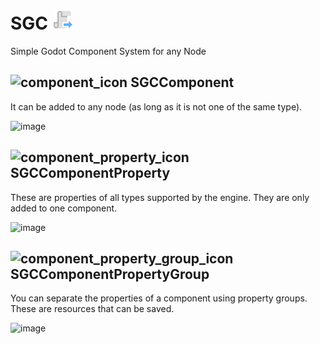 # SGC ![](https://raw.githubusercontent.com/QJPG/SGC/main/addons/SGC/misc/ScriptExtend.svg)
Simple Godot Component System for any Node

## ![component_icon](https://github.com/user-attachments/assets/5d345612-4d2f-4697-a50b-b7f60ed149f1) SGCComponent
It can be added to any node (as long as it is not one of the same type).

![image](https://github.com/user-attachments/assets/a6ac5d22-9b5f-4051-9ed1-317352a262f0)


## ![component_property_icon](https://github.com/user-attachments/assets/9d449327-8d3d-4974-8b86-eaef36c2819e) SGCComponentProperty
These are properties of all types supported by the engine. They are only added to one component.

![image](https://github.com/user-attachments/assets/bc78d74f-2a40-4538-ad9f-f04507859cda)


## ![component_property_group_icon](https://github.com/user-attachments/assets/0a3ff68c-df09-4cd1-877f-327289c3ba17) SGCComponentPropertyGroup
You can separate the properties of a component using property groups. These are resources that can be saved.

![image](https://github.com/user-attachments/assets/3197c60d-289b-46d1-94db-02f50b1647d0)



